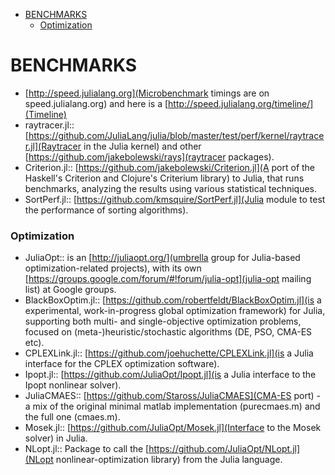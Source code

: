 * [BENCHMARKS](#benchmarks)
    * [Optimization](#optimization)
    
    
# BENCHMARKS 
* [http://speed.julialang.org](Microbenchmark timings are on speed.julialang.org) and here is a [http://speed.julialang.org/timeline/](Timeline)
* raytracer.jl:: [https://github.com/JuliaLang/julia/blob/master/test/perf/kernel/raytracer.jl](Raytracer in the Julia kernel) and other [https://github.com/jakebolewski/rays](raytracer packages).
* Criterion.jl:: [https://github.com/jakebolewski/Criterion.jl](A port of the Haskell's Criterion and Clojure's Criterium library) to Julia, that runs benchmarks, analyzing the results using various statistical techniques.
* SortPerf.jl:: [https://github.com/kmsquire/SortPerf.jl](Julia module to test the performance of sorting algorithms).


### Optimization 
* JuliaOpt:: is an [http://juliaopt.org/](umbrella group for Julia-based optimization-related projects), with its own [https://groups.google.com/forum/#!forum/julia-opt](julia-opt mailing list) at Google groups. 
*  BlackBoxOptim.jl:: [https://github.com/robertfeldt/BlackBoxOptim.jl](is a experimental, work-in-progress global optimization framework) for Julia, supporting both multi- and single-objective optimization problems, focused on (meta-)heuristic/stochastic algorithms (DE, PSO, CMA-ES etc).
* CPLEXLink.jl:: [https://github.com/joehuchette/CPLEXLink.jl](is a Julia interface for the CPLEX optimization software).
* Ipopt.jl:: [https://github.com/JuliaOpt/Ipopt.jl](is a Julia interface to the Ipopt nonlinear solver).
* JuliaCMAES:: [https://github.com/Staross/JuliaCMAES](CMA-ES port) - a mix of the original minimal matlab implementation (purecmaes.m) and the full one (cmaes.m).
* Mosek.jl:: [https://github.com/JuliaOpt/Mosek.jl](Interface to the Mosek solver) in Julia.
* NLopt.jl:: Package to call the [https://github.com/JuliaOpt/NLopt.jl](NLopt nonlinear-optimization library) from the Julia language.

